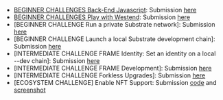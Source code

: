 - [BEGINNER CHALLENGES Back-End Javascript](https://gitcoin.co/issue/Polkadot-Network/hello-world-by-polkadot/13/100023939): Submission [here](https://github.com/fussyl/polkadot-hello-world/blob/main/back-end.js)
- [BEGINNER CHALLENGES Play with Westend](https://gitcoin.co/issue/Polkadot-Network/hello-world-by-polkadot/15/100023941): Submission [here](https://westend.subscan.io/extrinsic/0x47a07dc44093c3e80ae897453ae6505d2ac8a5e68e3c3187fabdb4d53ab7019e) 
- [BEGINNER CHALLENGE Run a private Substrate network]: Submission [here](https://github.com/fussyl/polkadot-hello-world/blob/main/private-network.png)
- [BEGINNER CHALLENGE Launch a local Substrate development chain]: Submission [here](https://github.com/fussyl/polkadot-hello-world/blob/main/local-private-network.png) 
- [INTERMEDIATE CHALLENGE FRAME Identity: Set an identity on a local --dev chain]: Submission [here](https://github.com/fussyl/polkadot-hello-world/blob/main/Frame%20Identity%20Local%20Dev.png)
- [INTERMEDIATE CHALLENGE FRAME Development]: Submission [here](https://github.com/fussyl/polkadot-hello-world/blob/main/FRAME-Development.md)
- [INTERMEDIATE CHALLENGE Forkless Upgrades]: Submission [here](https://github.com/fussyl/polkadot-hello-world/blob/main/Runtime%20Upgrade.png)
- [ECOSYSTEM CHALLENGE] Enable NFT Support: Submission [code](https://github.com/fussyl/sub-node-orml) and [screenshot](https://github.com/fussyl/sub-node-orml/blob/master/orml-token%20custom%20currency%20transfer.png)
